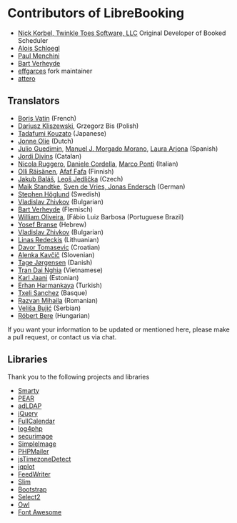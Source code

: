 # Contributors of LibreBooking
- [Nick Korbel, Twinkle Toes Software, LLC](https://www.twinkletoessoftware.com/services/) Original Developer of Booked Scheduler
- [Alois Schloegl](#)
- [Paul Menchini](#)
- [Bart Verheyde](mailto:bart.verheyde@ugent.be)
- [effgarces](https://github.com/effgarces) fork maintainer
- [attero](https://github.com/apfelchips)

## Translators
- [Boris Vatin](#) (French)
- [Dariusz Kliszewski](#), Grzegorz Bis (Polish)
- [Tadafumi Kouzato](#) (Japanese)
- [Jonne Olie](#) (Dutch)
- [Julio Guedimin](#), [Manuel J. Morgado Morano](#), [Laura Arjona](#) (Spanish)
- [Jordi Divins](#) (Catalan)
- [Nicola Ruggero](#), [Daniele Cordella](), [Marco Ponti]() (Italian)
- [Olli Räisänen](#), [Afaf Fafa]() (Finnish)
- [Jakub Baláš](#), [Leoš Jedlička]() (Czech)
- [Maik Standtke](#), [Sven de Vries, Jonas Endersch]() (German)
- [Stephen Höglund](#) (Swedish)
- [Vladislav Zhivkov](#) (Bulgarian)
- [Bart Verheyde](#) (Flemisch)
- [William Oliveira](#), [Fábio Luiz Barbosa (Portuguese Brazil)
- [Yosef Branse](#) (Hebrew)
- [Vladislav Zhivkov](#) (Bulgarian)
- [Linas Redeckis](#) (Lithuanian)
- [Davor Tomasevic](#) (Croatian)
- [Alenka Kavčič](mailto:alenka.kavcic@fri.uni-lj.si) (Slovenian)
- [Tage Jørgensen](#) (Danish)
- [Tran Dai Nghia](#) (Vietnamese)
- [Karl Jaani](#) (Estonian)
- [Erhan Harmankaya](#) (Turkish)
- [Txeli Sanchez](#) (Basque)
- [Razvan Mihaila](#) (Romanian)
- [Veliša Bujić](#) (Serbian)
- [Róbert Bere](#) (Hungarian)

If you want your information to be updated or mentioned here, please make a pull request, or contact us via chat. 

## Libraries

Thank you to the following projects and libraries
- [Smarty](#)
- [PEAR](#)
- [adLDAP](#)
- [jQuery](#)
- [FullCalendar](#)
- [log4php](#)
- [securimage](#)
- [SimpleImage](#)
- [PHPMailer](#)
- [jsTimezoneDetect](#)
- [jqplot](#)
- [FeedWriter](#)
- [Slim](#)
- [Bootstrap](#)
- [Select2](#)
- [Owl](#)
- [Font Awesome](#)

